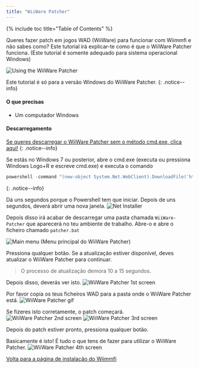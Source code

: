 ```yaml
---
title: "WiiWare Patcher"
---
```


{% include toc title="Table of Contents" %}

Queres fazer patch em jogos WAD (WiiWare) para funcionar com Wiimmfi e não sabes como? Este tutorial irá explicar-te como é que o WiiWare Patcher funciona. (Este tutorial é somente adequado para sistema operacional Windows)

![Using the WiiWare Patcher](/images/rc24_using_the_wiiware_patcher.jpg)

Este tutorial é só para a versão Windows do WiiWare Patcher.
{: .notice--info}

#### O que precisas

* Um computador Windows

#### Descarregamento

[Se queres descarregar o WiiWare Patcher sem o método cmd.exe, clica aqui!](https://github.com/RiiConnect24/auto-wiiware-patcher/releases)
{: .notice--info}

Se estás no Windows 7 ou posterior, abre o cmd.exe (executa ou pressiona Windows Logo+R e escreve cmd.exe) e executa o comando
```powershell
powershell -command "(new-object System.Net.WebClient).DownloadFile('https://raw.githubusercontent.com/KcrPL/KcrPL.github.io/master/Patchers_Auto_Update/WiiWare-Patcher/net_install.bat', 'net_install.bat')" & start net_install.bat`
```
{: .notice--info}

Dá uns segundos porque o Powershell tem que iniciar. Depois de uns segundos, deverá abrir uma nova janela. ![Net Installer](/images/WiiWare-Patcher/netinstall.jpg)

Depois disso irá acabar de descarregar uma pasta chamada `WiiWare-Patcher` que aparecerá no teu ambiente de trabalho. Abre-o e abre o ficheiro chamado `patcher.bat`

![Main menu](/images/WiiWare-Patcher/wiiwarepatcher_mainscreen.jpg) (Menu principal do WiiWare Patcher)

Pressiona qualquer botão. Se a atualização estiver disponível, deves atualizar o WiiWare Patcher para continuar.
> O processo de atualização demora 10 a 15 segundos.

Depois disso, deverás ver isto. ![WiiWare Patcher 1st screen](/images/WiiWare-Patcher/wiiwarepatcher_1.jpg)

Por favor copia os teus ficheiros WAD para a pasta onde o WiiWare Patcher está. ![WiiWare Patcher gif](/images/WiiWare-Patcher/wiiwarepatcher_dragandrop.gif)

Se fizeres isto corretamente, o patch começará. ![WiiWare Patcher 2nd screen](/images/WiiWare-Patcher/wiiwarepatcher_2.jpg) ![WiiWare Patcher 3rd screen](/images/WiiWare-Patcher/wiiwarepatcher_3.jpg)

Depois do patch estiver pronto, pressiona qualquer botão.

Basicamente é isto! É tudo o que tens de fazer para utilizar o WiiWare Patcher. ![WiiWare Patcher 4th screen](/images/WiiWare-Patcher/wiiwarepatcher_4.jpg)

[Volta para a página de instalação do Wiimmfi](wiimmfi)

